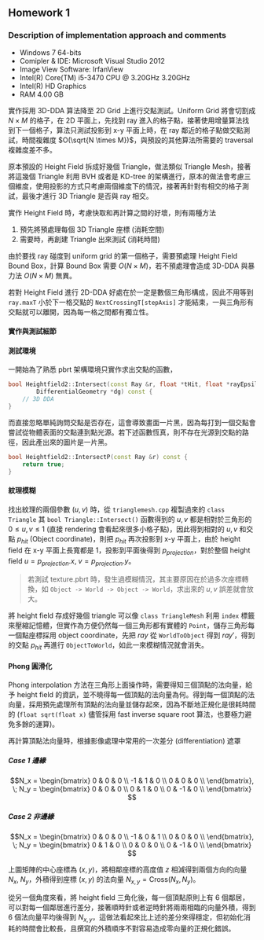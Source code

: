 ## Homework 1 ##

### Description of implementation approach and comments ###


* Windows 7 64-bits
* Comipler & IDE: Microsoft Visual Studio 2012
* Image View Software: IrfanView
* Intel(R) Core(TM) i5-3470 CPU @ 3.20GHz 3.20GHz
* Intel(R) HD Graphics 
* RAM 4.00 GB


實作採用 3D-DDA 算法降至 2D Grid 上進行交點測試。Uniform Grid 將會切割成 $N \times M$ 的格子，在 2D 平面上，先找到 ray 進入的格子點，接著使用增量算法找到下一個格子，算法只測試投影到 x-y 平面上時，在 ray 鄰近的格子點做交點測試，時間複雜度 $O(\sqrt{N \times M})$，與預設的其他算法所需要的 traversal 複雜度差不多。

原本預設的 Height Field 拆成好幾個 Triangle，做法類似 Triangle Mesh，接著將這幾個 Triangle 利用 BVH 或者是 KD-tree 的架構進行，原本的做法會考慮三個維度，使用投影的方式只考慮兩個維度下的情況，接著再針對有相交的格子測試，最後才進行 3D Triangle 是否與 ray 相交。

實作 Height Field 時，考慮快取和再計算之間的好壞，則有兩種方法

1. 預先將預處理每個 3D Triangle 座標 (消耗空間)
2. 需要時，再創建 Triangle 出來測試 (消耗時間)

由於要找 ray 碰度到 uniform grid 的第一個格子，需要預處理 Height Field Bound Box，計算 Bound Box 需要 $O(N \times M)$，若不預處理會造成 3D-DDA 與暴力法 $O(N \times M)$ 無異。

若對 Height Field 進行 2D-DDA 好處在於一定是數個三角形構成，因此不用等到 `ray.maxT` 小於下一格交點的 `NextCrossingT[stepAxis]` 才能結束，一與三角形有交點就可以離開，因為每一格之間都有獨立性。

#### 實作與測試細節 ####

#### 測試環境 ####

一開始為了熟悉 pbrt 架構環境只實作求出交點的函數，

```cpp
bool Heightfield2::Intersect(const Ray &r, float *tHit, float *rayEpsilon,
        DifferentialGeometry *dg) const {
    // 3D DDA
}
```

而直接忽略單純詢問交點是否存在，這會導致畫面一片黑，因為每打到一個交點會嘗試從物體表面的交點連到點光源。若下述函數恆真，則不存在光源到交點的路徑，因此產出來的圖片是一片黑。

```cpp
bool Heightfield2::IntersectP(const Ray &r) const {
    return true;
}
```

#### 紋理模糊 ####

找出紋理的兩個參數 $(u, v)$ 時，從 `trianglemesh.cpp` 複製過來的 `class Triangle` 其 `bool Triangle::Intersect()` 函數得到的 $u, v$ 都是相對於三角形的 $0 \le u, v \le 1$ (直接 rendering 會看起來很多小格子點)，因此得到相對的 $u, v$ 和交點 $p_{hit}$ (Object coordinate)，則把 $p_{hit}$ 再次投影到 x-y 平面上，由於 height field 在 x-y 平面上長寬都是 1，投影到平面後得到 $p_{projection}$，對於整個 height field $u = p_{projection}.x, \; v = p_{projection}.y$。

> 若測試 texture.pbrt 時，發生過模糊情況，其主要原因在於過多次座標轉換，如 `Object -> World -> Object -> World`，求出來的 $u, v$ 誤差就會放大。

將 height field 存成好幾個 triangle 可以像 `class TriangleMesh` 利用 `index` 標籤來壓縮記憶體，但實作為方便仍然每一個三角形都有實體的 `Point`，儲存三角形每一個點座標採用 object coordinate，先把 $ray$ 從 `WorldToObject` 得到 $ray'$，得到的交點 $p_{hit}$ 再進行 `ObjectToWorld`，如此一來模糊情況就會消失。

#### Phong 圓滑化 ####

Phong interpolation 方法在三角形上面操作時，需要得知三個頂點的法向量，給予 height field 的資訊，並不曉得每一個頂點的法向量為何。得到每一個頂點的法向量，採用預先處理所有頂點的法向量並儲存起來，因為不斷地正規化是很耗時間的 (`float sqrt(float x)` 儘管採用 fast inverse square root 算法，也要極力避免多餘的運算)。

再計算頂點法向量時，根據影像處理中常用的一次差分 (differentiation) 遮罩

##### Case 1 邊緣 ####

$$N_x = \begin{bmatrix}
0 & 0 & 0 \\
-1 & 1 & 0 \\
0 & 0 & 0 \\
\end{bmatrix}, \;
N_y = \begin{bmatrix}
0 & 0 & 0 \\
0 & 1 & 0 \\
0 & -1 & 0 \\
\end{bmatrix}
$$

##### Case 2 非邊緣 ####

$$N_x = \begin{bmatrix}
0 & 0 & 0 \\
-1 & 0 & 1 \\
0 & 0 & 0 \\
\end{bmatrix}, \;
N_y = \begin{bmatrix}
0 & 1 & 0 \\
0 & 0 & 0 \\
0 & -1 & 0 \\
\end{bmatrix}
$$

上圖矩陣的中心座標為 $(x, y)$，將相鄰座標的高度值 $z$ 相減得到兩個方向的向量 $N_x, \; N_y$，外積得到座標 $(x, y)$ 的法向量 $N_{x, y} = \mathrm{Cross}(N_x, N_y)$。

從另一個角度來看，將 height field 三角化後，每一個頂點原則上有 6 個鄰居，可以對每一個鄰居進行差分，接著順時針或者逆時針將兩兩相臨的向量外積，得到 6 個法向量平均後得到 $N_{x, y}$，這做法看起來比上述的差分來得穩定，但初始化消耗的時間會比較長，且撰寫的外積順序不對容易造成零向量的正規化錯誤。
